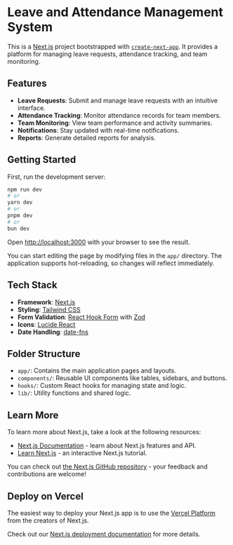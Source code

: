 # Leave and Attendance Management System

This is a [Next.js](https://nextjs.org) project bootstrapped with [`create-next-app`](https://nextjs.org/docs/app/api-reference/cli/create-next-app). It provides a platform for managing leave requests, attendance tracking, and team monitoring.

## Features

- **Leave Requests**: Submit and manage leave requests with an intuitive interface.
- **Attendance Tracking**: Monitor attendance records for team members.
- **Team Monitoring**: View team performance and activity summaries.
- **Notifications**: Stay updated with real-time notifications.
- **Reports**: Generate detailed reports for analysis.

## Getting Started

First, run the development server:

```bash
npm run dev
# or
yarn dev
# or
pnpm dev
# or
bun dev
```

Open [http://localhost:3000](http://localhost:3000) with your browser to see the result.

You can start editing the page by modifying files in the `app/` directory. The application supports hot-reloading, so changes will reflect immediately.

## Tech Stack

- **Framework**: [Next.js](https://nextjs.org)
- **Styling**: [Tailwind CSS](https://tailwindcss.com)
- **Form Validation**: [React Hook Form](https://react-hook-form) with [Zod](https://zod.dev)
- **Icons**: [Lucide React](https://lucide.dev)
- **Date Handling**: [date-fns](https://date-fns.org)

## Folder Structure

- `app/`: Contains the main application pages and layouts.
- `components/`: Reusable UI components like tables, sidebars, and buttons.
- `hooks/`: Custom React hooks for managing state and logic.
- `lib/`: Utility functions and shared logic.

## Learn More

To learn more about Next.js, take a look at the following resources:

- [Next.js Documentation](https://nextjs.org/docs) - learn about Next.js features and API.
- [Learn Next.js](https://nextjs.org/learn) - an interactive Next.js tutorial.

You can check out [the Next.js GitHub repository](https://github.com/vercel/next.js) - your feedback and contributions are welcome!

## Deploy on Vercel

The easiest way to deploy your Next.js app is to use the [Vercel Platform](https://vercel.com/new?utm_medium=default-template&filter=next.js&utm_source=create-next-app&utm_campaign=create-next-app-readme) from the creators of Next.js.

Check out our [Next.js deployment documentation](https://nextjs.org/docs/app/building-your-application/deploying) for more details.
